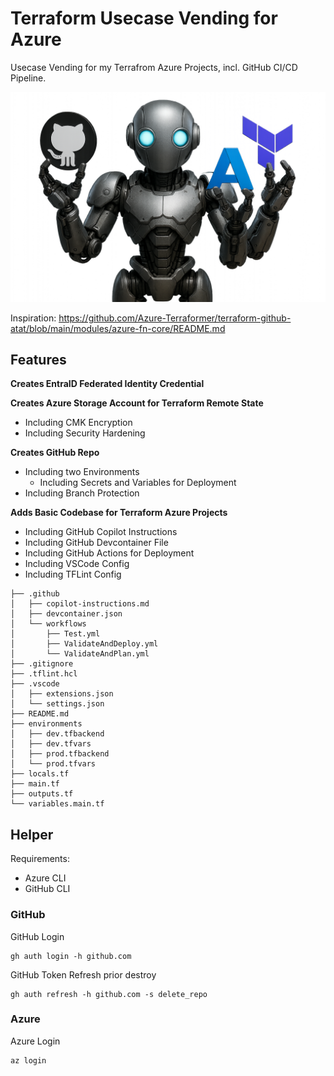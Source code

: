 # Terraform Usecase Vending for Azure

Usecase Vending for my Terrafrom Azure Projects, incl. GitHub CI/CD Pipeline.

![logo](media/logo1.png)

Inspiration: <https://github.com/Azure-Terraformer/terraform-github-atat/blob/main/modules/azure-fn-core/README.md>

## Features

**Creates EntraID Federated Identity Credential**

**Creates Azure Storage Account for Terraform Remote State**

- Including CMK Encryption
- Including Security Hardening

**Creates GitHub Repo**

- Including two Environments
  - Including Secrets and Variables for Deployment
- Including Branch Protection

**Adds Basic Codebase for Terraform Azure Projects**

- Including GitHub Copilot Instructions
- Including GitHub Devcontainer File
- Including GitHub Actions for Deployment
- Including VSCode Config
- Including TFLint Config

```
├── .github
│   ├── copilot-instructions.md
│   ├── devcontainer.json
│   └── workflows
│       ├── Test.yml
│       ├── ValidateAndDeploy.yml
│       └── ValidateAndPlan.yml
├── .gitignore
├── .tflint.hcl
├── .vscode
│   ├── extensions.json
│   └── settings.json
├── README.md
├── environments
│   ├── dev.tfbackend
│   ├── dev.tfvars
│   ├── prod.tfbackend
│   └── prod.tfvars
├── locals.tf
├── main.tf
├── outputs.tf
└── variables.main.tf
```

## Helper

Requirements:

- Azure CLI
- GitHub CLI

### GitHub

GitHub Login

```
gh auth login -h github.com 
```

GitHub Token Refresh prior destroy

```
gh auth refresh -h github.com -s delete_repo
```

### Azure

Azure Login

```
az login
```